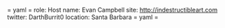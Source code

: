 = yaml =
role: Host
name: Evan Campbell
site: http://indestructibleart.com
twitter: DarthBurrit0
location: Santa Barbara
= yaml =
